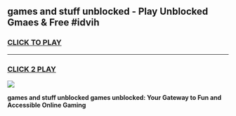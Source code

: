 
## games and stuff unblocked - Play Unblocked Gmaes & Free #idvih
<h3>
<a href="https://news.freeplayer.one?title=games_and_stuff_unblocked&ref=03M">CLICK TO PLAY</a></h3>
<hr>

<h3>
<a href="https://news.freeplayer.one?title=games_and_stuff_unblocked&ref=03M">CLICK 2 PLAY</a>
  
</h3>

<a href="https://news.freeplayer.one?title=games_and_stuff_unblocked&ref=03M"><img src="https://clearcache.store/games.png"></a>


**games and stuff unblocked games unblocked: Your Gateway to Fun and Accessible Online Gaming**
